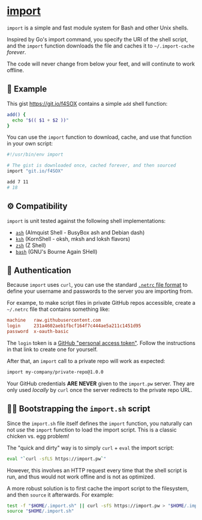 # [import](https://import.pw)

`import` is a simple and fast module system for Bash and other Unix shells.

Inspired by Go's import command, you specify the URI of the shell script,
and the `import` function downloads the file and caches it to `~/.import-cache`
_forever_.

The code will never change from below your feet, and will continute to work
offline.


## 👋 Example

This gist https://git.io/f4SOX contains a simple `add` shell function:

```bash
add() {
  echo "$(( $1 + $2 ))"
}
```

You can use the `import` function to download, cache, and use that function in
your own script:

```bash
#!/usr/bin/env import

# The gist is downloaded once, cached forever, and then sourced
import "git.io/f4SOX"

add 7 11
# 18
```


## ⚙️ Compatibility

`import` is unit tested against the following shell implementations:

 * [`ash`](https://en.wikipedia.org/wiki/Almquist_shell) (Almquist Shell - BusyBox ash and Debian dash)
 * [`ksh`](https://en.wikipedia.org/wiki/KornShell) (KornShell - oksh, mksh and loksh flavors)
 * [`zsh`](https://en.wikipedia.org/wiki/Z_shell) (Z Shell)
 * [`bash`](https://en.wikipedia.org/wiki/Bash_(Unix_shell)) (GNU's Bourne Again SHell)


## 🔑 Authentication

Because `import` uses `curl`, you can use the standard [`.netrc` file
format](https://ec.haxx.se/usingcurl-netrc.html) to define your username
and passwords to the server you are importing from.

For exampe, to make script files in private GitHub repos accessible, create a
`~/.netrc` file that contains something like:

```ini
machine   raw.githubusercontent.com
login     231a4602aeb1fbcf164f7c444ae5a211c1451d95
password  x-oauth-basic
```

The `login` token is a [GitHub "personal access token"](https://help.github.com/articles/creating-a-personal-access-token-for-the-command-line/).
Follow the instructions in that link to create one for yourself.

After that, an `import` call to a private repo will work as expected:

```bash
import my-company/private-repo@1.0.0
```

Your GitHub credentials **ARE NEVER** given to the `import.pw` server.
They are only used _locally_ by `curl` once the server redirects to the
private repo URL.


## 🐔🥚 Bootstrapping the `import.sh` script

Since the `import.sh` file itself defines the `import` function, you naturally
can not _use_ the `import` function to load the import script. This is a classic
chicken vs. egg problem!

The "quick and dirty" way is to simply `curl` + `eval` the import script:

```bash
eval "`curl -sfLS https://import.pw`"
```

However, this involves an HTTP request every time that the shell script is run,
and thus would not work offine and is not as optimized.

A more robust solution is to first cache the import script to the
filesystem, and then `source` it afterwards. For example:

```bash
test -f "$HOME/.import.sh" || curl -sfS https://import.pw > "$HOME/.import.sh"
source "$HOME/.import.sh"
```
